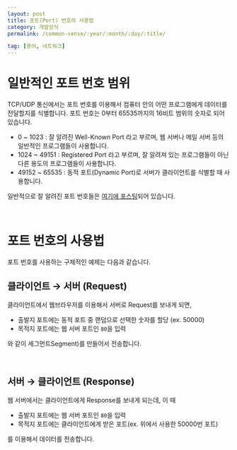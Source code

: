 ```yaml
---
layout: post
title: 포트(Port) 번호의 사용법
category: 개발상식
permalink: /common-sense/:year/:month/:day/:title/

tag: [용어, 네트워크]
---
```

# 일반적인 포트 번호 범위

TCP/UDP 통신에서는 포트 번호를 이용해서 컴퓨터 안의 어떤 프로그램에게 데이터를 전달할지를 식별합니다. 포트 번호는 0부터 65535까지의 16비트 범위의 숫자로 되어 있습니다.

* 0 ~ 1023 : 잘 알려진 Well-Known Port 라고 부르며, 웹 서버나 메일 서버 등의 일반적인 프로그램들이 사용합니다.
* 1024 ~ 49151 : Registered Port 라고 부르며, 잘 알려져 있는 프로그램들이 아닌 다른 용도의 프로그램들이 사용합니다.
* 49152 ~ 65535 : 동적 포트(Dynamic Port)로 서버가 클라이언트를 식별할 때 사용합니다.

일반적으로 잘 알려진 포트 번호들은 [여기에 포스팅](/common-sense/2017/11/17/standard-port-number/)되어 있습니다.

<br>

# 포트 번호의 사용법

포트 번호를 사용하는 구체적인 예제는 다음과 같습니다.

## 클라이언트 → 서버 (Request)

클라이언트에서 웹브라우저를 이용해서 서버로 Request를 보내게 되면, 

* 출발지 포트에는 동적 포트 중 랜덤으로 선택한 숫자를 할당 (ex. 50000)
* 목적지 포트에는 웹 서버 포트인 `80`을 입력

와 같이 세그먼트Segment)를 만들어서 전송합니다.

<br>

## 서버 → 클라이언트 (Response)

웹 서버에서는 클라이언트에게 Response를 보내게 되는데, 이 때

* 출발지 포트에는 웹 서버 포트인 `80`을 입력
* 목적지 포트에는 클라이언트에게 받은 포트(ex. 위에서 사용한 50000번 포트)

를 이용해서 데이터를 전송합니다.
